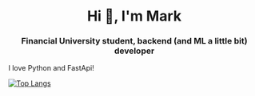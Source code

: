 <h1 align="center">Hi 👋, I'm Mark</h1>
<h3 align="center">Financial University student, backend (and ML a little bit) developer</h3>

<text align="left">I love Python and FastApi!</text>

[![Top Langs](https://github-readme-stats.vercel.app/api/top-langs/?username=Ubermensch124&layout=compact)](https://github.com/anuraghazra/github-readme-stats)
